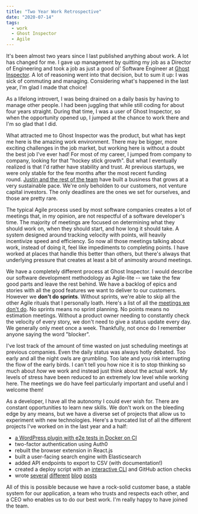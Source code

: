 ```yaml
---
title: "Two Year Work Retrospective"
date: "2020-07-14"
tags:
  - work
  - Ghost Inspector
  - Agile
---
```


It's been almost two years since I last published anything about work. A lot has changed for me. I gave up management by quitting my job as a Director of Engineering and took a job as just a good ol' Software Engineer at [Ghost Inspector](https://ghostinspector.com). A lot of reasoning went into that decision, but to sum it up: I was sick of commuting and managing. Considering what's happened in the last year, I'm glad I made that choice!

As a lifelong introvert, I was being drained on a daily basis by having to manage other people. I had been juggling that while still coding for about four years straight. During that time, I was a user of Ghost Inspector, so when the opportunity opened up, I jumped at the chance to work there and I'm so glad that I did.

What attracted me to Ghost Inspector was the product, but what has kept me here is the amazing work environment. There may be bigger, more exciting challenges in the job market, but working here is without a doubt the best job I've ever had! For most of my career, I jumped from company to company, looking for that "hockey stick growth". But what I eventually realized is that I'd rather have stability and trust. At previous startups, we were only stable for the few months after the most recent funding round. [Justin and the rest of the team](https://ghostinspector.com/about/) have built a business that grows at a very sustainable pace. We're only beholden to our customers, not venture capital investors. The only deadlines are the ones we set for ourselves, and those are pretty rare.

The typical Agile process used by most software companies creates a lot of meetings that, in my opinion, are not respectful of a software developer's time. The majority of meetings are focused on determining what they should work on, when they should start, and how long it should take. A system designed around tracking velocity with points, will heavily incentivize speed and efficiency. So now all those meetings talking about work, instead of doing it, feel like impediments to completing points. I have worked at places that handle this better than others, but there's always that underlying pressure that creates at least a bit of animosity around meetings.

We have a completely different process at Ghost Inspector. I would describe our software development methodology as Agile-lite -- we take the few good parts and leave the rest behind. We have a backlog of epics and stories with all the good features we want to deliver to our customers. However we **don't do sprints**. Without sprints, we're able to skip all the other Agile rituals that I personally loath. Here's a list of all the [meetings we don't do](https://dzone.com/articles/types-of-meetings-in-scrum-and-agile). No sprints means no sprint planning. No points means no estimation meetings. Without a product owner needing to constantly check the velocity of every story, we don't need to give a status update every day. We generally only meet once a week. Thankfully, not once do I remember anyone saying the word "blocker".

I've lost track of the amount of time wasted on just scheduling meetings at previous companies. Even the daily status was always hotly debated. Too early and all the night owls are grumbling. Too late and you risk interrupting the flow of the early birds. I can't tell you how nice it is to stop thinking so much about *how* we work and instead just think about the actual work. My levels of stress have been reduced to an extremely low level while working here. The meetings we do have feel particularly important and useful and I welcome them!

As a developer, I have all the autonomy I could ever wish for. There are constant opportunities to learn new skills. We don't work on the bleeding edge by any means, but we have a diverse set of projects that allow us to experiment with new technologies. Here's a truncated list of all the different projects I've worked on in the last year and a half:

- [a WordPress plugin with e2e tests in Docker on CI](https://ghostinspector.com/blog/continuous-integration-testing-for-wordpress/)
- two-factor authentication using Auth0
- rebuilt the browser extension in React.js
- built a user-facing search engine with Elasticsearch
- added API endpoints to export to CSV (with documentation!)
- created a deploy script with an [interactive CLI](https://github.com/nanovazquez/yargs-interactive) and GitHub action checks
- wrote [several](https://ghostinspector.com/blog/ghost-inspector-wordpress-plugin/) [different](https://ghostinspector.com/blog/develop-wordpress-plugin-with-webpack-and-react/) [blog](https://ghostinspector.com/blog/automated-ui-testing-for-wordpress/) [posts](https://ghostinspector.com/blog/continuous-integration-testing-for-wordpress/)

All of this is possible because we have a rock-solid customer base, a stable system for our application, a team who trusts and respects each other, and a CEO who enables us to do our best work. I'm really happy to have joined the team.
